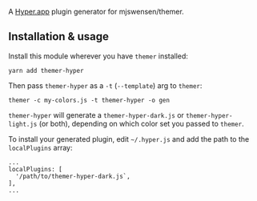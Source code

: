 A [Hyper.app](https://hyper.is/) plugin generator for mjswensen/themer.

## Installation & usage

Install this module wherever you have `themer` installed:

    yarn add themer-hyper

Then pass `themer-hyper` as a `-t` (`--template`) arg to `themer`:

    themer -c my-colors.js -t themer-hyper -o gen

`themer-hyper` will generate a `themer-hyper-dark.js` or `themer-hyper-light.js` (or both), depending on which color set you passed to `themer`.

To install your generated plugin, edit `~/.hyper.js` and add the path to the `localPlugins` array:

    ...
    localPlugins: [
      '/path/to/themer-hyper-dark.js`,
    ],
    ...


